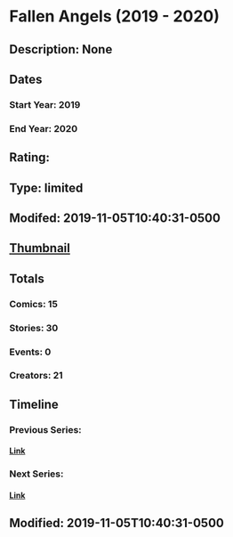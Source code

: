 # Fallen Angels (2019 - 2020)
## Description: None
## Dates
### Start Year: 2019
### End Year: 2020
## Rating: 
## Type: limited
## Modifed: 2019-11-05T10:40:31-0500
## [Thumbnail](http://i.annihil.us/u/prod/marvel/i/mg/d/20/5dc197e77adf6.jpg)
## Totals
### Comics: 15
### Stories: 30
### Events: 0
### Creators: 21
## Timeline
### Previous Series: 
#### [Link]()
### Next Series: 
#### [Link]()
## Modified: 2019-11-05T10:40:31-0500
